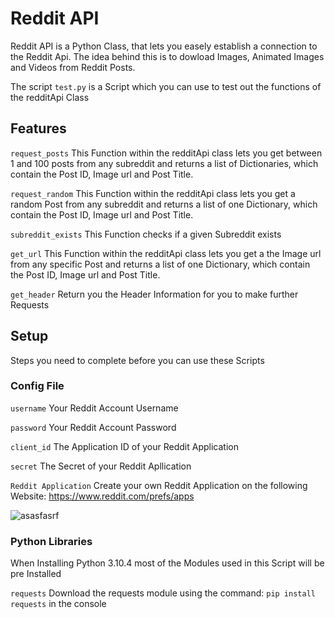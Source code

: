 # Reddit API

Reddit API is a Python Class, that lets you easely establish a connection to the Reddit Api. The idea behind this is to dowload Images, Animated Images and Videos from Reddit Posts.

The script `test.py` is a Script which you can use to test out the functions of the redditApi Class

## Features
`request_posts` This Function within the redditApi class lets you get between 1 and 100 posts from any subreddit and returns a list of Dictionaries, which contain the Post ID, Image url and Post Title.

`request_random` This Function within the redditApi class lets you get a random Post from any subreddit and returns a list of one Dictionary, which contain the Post ID, Image url and Post Title.

`subreddit_exists` This Function checks if a given Subreddit exists

`get_url` This Function within the redditApi class lets you get a the Image url from any specific Post and returns a list of one Dictionary, which contain the Post ID, Image url and Post Title.

`get_header` Return you the Header Information for you to make further Requests


## Setup

Steps you need to complete before you can use these Scripts


### Config File

`username` Your Reddit Account Username

`password` Your Reddit Account Password

`client_id` The Application ID of your Reddit Application

`secret` The Secret of your Reddit Apllication

`Reddit Application` Create your own Reddit Application on the following Website: https://www.reddit.com/prefs/apps

![asasfasrf](https://user-images.githubusercontent.com/66902977/170887501-f81612be-d05e-41c9-8d65-d7650061aa44.PNG)


### Python Libraries

When Installing Python 3.10.4 most of the Modules used in this Script will be pre Installed

`requests` Download the requests module using the command: `pip install requests` in the console

